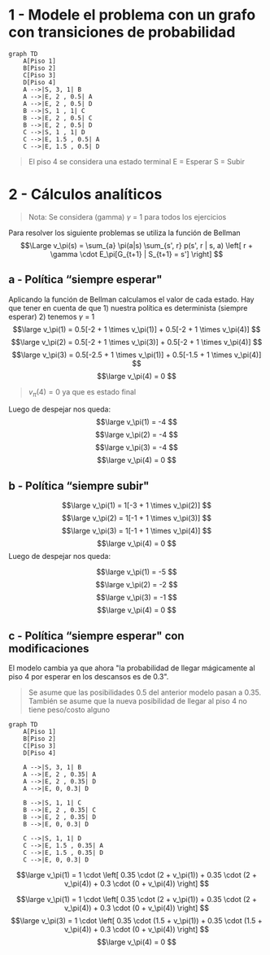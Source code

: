 
# 1 - Modele el problema con un grafo con transiciones de probabilidad

```mermaid
graph TD
	A[Piso 1]
	B[Piso 2]
	C[Piso 3]
	D[Piso 4]
    A -->|S, 3, 1| B
    A -->|E, 2 , 0.5| A
    A -->|E, 2 , 0.5| D
    B -->|S, 1 , 1| C
    B -->|E, 2 , 0.5| C
    B -->|E, 2 , 0.5| D
    C -->|S, 1 , 1| D
    C -->|E, 1.5 , 0.5| A
    C -->|E, 1.5 , 0.5| D
```
> El piso 4 se considera una estado terminal
> E = Esperar
> S = Subir


# 2 - Cálculos analíticos

> Nota: Se considera (gamma) $\gamma$ = 1 para todos los ejercicios

Para resolver los siguiente problemas se utiliza la función de Bellman
$$\Large
v_\pi(s) = \sum_{a} \pi(a|s) \sum_{s', r} p(s', r | s, a) \left[ r + \gamma \cdot E_\pi[G_{t+1} | S_{t+1} = s'] \right]
$$

## a - Política “siempre esperar"

Aplicando la función de Bellman calculamos el valor de cada estado. Hay que tener en cuenta de que 1) nuestra política es determinista (siempre esperar) 2) tenemos $\gamma$ = 1
$$\large v_\pi(1) = 0.5[-2 + 1 \times v_\pi(1)] + 0.5[-2 + 1 \times v_\pi(4)] $$
$$\large
v_\pi(2) = 0.5[-2 + 1 \times v_\pi(3)] + 0.5[-2 + 1 \times v_\pi(4)]
$$
$$\large
v_\pi(3) = 0.5[-2.5 + 1 \times v_\pi(1)] + 0.5[-1.5 + 1 \times v_\pi(4)]
$$
$$\large
v_\pi(4) = 0
$$
> $v_\pi(4) = 0$ ya que es estado final

Luego de despejar nos queda:
$$\large 
v_\pi(1) = -4 
$$
$$\large 
v_\pi(2) = -4 
$$
$$\large 
v_\pi(3) = -4 
$$
$$\large 
v_\pi(4) = 0 
$$

## b - Política “siempre subir"

$$\large
v_\pi(1) = 1[-3 + 1 \times v_\pi(2)] 
$$
$$\large
v_\pi(2) = 1[-1 + 1 \times v_\pi(3)]
$$
$$\large
v_\pi(3) = 1[-1 + 1 \times v_\pi(4)]
$$
$$\large
v_\pi(4) = 0
$$
Luego de despejar nos queda:

$$\large
v_\pi(1) = -5
$$
$$\large
v_\pi(2) = -2
$$
$$\large
v_\pi(3) = -1
$$
$$\large
v_\pi(4) = 0
$$

## c - Política “siempre esperar" con modificaciones

El modelo cambia ya que ahora "la probabilidad de llegar mágicamente al piso 4 por esperar en los descansos es de 0.3".

> Se asume que las posibilidades 0.5 del anterior modelo pasan a 0.35.
> También se asume que la nueva posibilidad de llegar al piso 4 no tiene peso/costo alguno

```mermaid
graph TD
	A[Piso 1]
	B[Piso 2]
	C[Piso 3]
	D[Piso 4]
	
    A -->|S, 3, 1| B
    A -->|E, 2 , 0.35| A
    A -->|E, 2 , 0.35| D
    A -->|E, 0, 0.3| D
    
    B -->|S, 1, 1| C
    B -->|E, 2 , 0.35| C
    B -->|E, 2 , 0.35| D
    B -->|E, 0, 0.3| D
    
	C -->|S, 1, 1| D
    C -->|E, 1.5 , 0.35| A
    C -->|E, 1.5 , 0.35| D
    C -->|E, 0, 0.3| D
```

$$\large
v_\pi(1) = 1 \cdot \left[ 0.35 \cdot (2 + v_\pi(1)) + 0.35 \cdot (2 + v_\pi(4)) + 0.3 \cdot (0 + v_\pi(4)) \right]
$$

$$\large
v_\pi(1) = 1 \cdot \left[ 0.35 \cdot (2 + v_\pi(1)) + 0.35 \cdot (2 + v_\pi(4)) + 0.3 \cdot (0 + v_\pi(4)) \right]
$$
$$\large
v_\pi(3) = 1 \cdot \left[ 0.35 \cdot (1.5 + v_\pi(1)) + 0.35 \cdot (1.5 + v_\pi(4)) + 0.3 \cdot (0 + v_\pi(4)) \right]
$$
$$\large
v_\pi(4) = 0
$$


